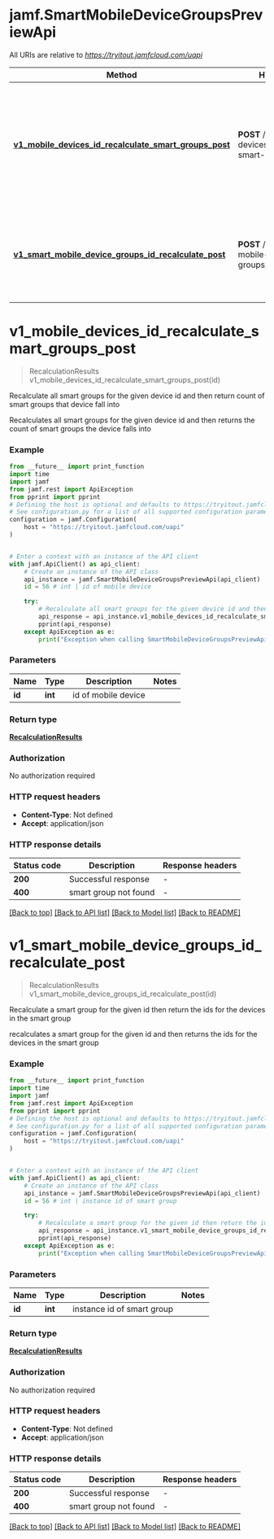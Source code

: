 # jamf.SmartMobileDeviceGroupsPreviewApi

All URIs are relative to *https://tryitout.jamfcloud.com/uapi*

Method | HTTP request | Description
------------- | ------------- | -------------
[**v1_mobile_devices_id_recalculate_smart_groups_post**](SmartMobileDeviceGroupsPreviewApi.md#v1_mobile_devices_id_recalculate_smart_groups_post) | **POST** /v1/mobile-devices/{id}/recalculate-smart-groups | Recalculate all smart groups for the given device id and then return count of smart groups that device fall into 
[**v1_smart_mobile_device_groups_id_recalculate_post**](SmartMobileDeviceGroupsPreviewApi.md#v1_smart_mobile_device_groups_id_recalculate_post) | **POST** /v1/smart-mobile-device-groups/{id}/recalculate | Recalculate a smart group for the given id then return the ids for the devices in the smart group 


# **v1_mobile_devices_id_recalculate_smart_groups_post**
> RecalculationResults v1_mobile_devices_id_recalculate_smart_groups_post(id)

Recalculate all smart groups for the given device id and then return count of smart groups that device fall into 

Recalculates all smart groups for the given device id and then returns the count of smart groups the device falls into 

### Example

```python
from __future__ import print_function
import time
import jamf
from jamf.rest import ApiException
from pprint import pprint
# Defining the host is optional and defaults to https://tryitout.jamfcloud.com/uapi
# See configuration.py for a list of all supported configuration parameters.
configuration = jamf.Configuration(
    host = "https://tryitout.jamfcloud.com/uapi"
)


# Enter a context with an instance of the API client
with jamf.ApiClient() as api_client:
    # Create an instance of the API class
    api_instance = jamf.SmartMobileDeviceGroupsPreviewApi(api_client)
    id = 56 # int | id of mobile device

    try:
        # Recalculate all smart groups for the given device id and then return count of smart groups that device fall into 
        api_response = api_instance.v1_mobile_devices_id_recalculate_smart_groups_post(id)
        pprint(api_response)
    except ApiException as e:
        print("Exception when calling SmartMobileDeviceGroupsPreviewApi->v1_mobile_devices_id_recalculate_smart_groups_post: %s\n" % e)
```

### Parameters

Name | Type | Description  | Notes
------------- | ------------- | ------------- | -------------
 **id** | **int**| id of mobile device | 

### Return type

[**RecalculationResults**](RecalculationResults.md)

### Authorization

No authorization required

### HTTP request headers

 - **Content-Type**: Not defined
 - **Accept**: application/json

### HTTP response details
| Status code | Description | Response headers |
|-------------|-------------|------------------|
**200** | Successful response |  -  |
**400** | smart group not found |  -  |

[[Back to top]](#) [[Back to API list]](../README.md#documentation-for-api-endpoints) [[Back to Model list]](../README.md#documentation-for-models) [[Back to README]](../README.md)

# **v1_smart_mobile_device_groups_id_recalculate_post**
> RecalculationResults v1_smart_mobile_device_groups_id_recalculate_post(id)

Recalculate a smart group for the given id then return the ids for the devices in the smart group 

recalculates a smart group for the given id and then returns the ids for the devices in the smart group 

### Example

```python
from __future__ import print_function
import time
import jamf
from jamf.rest import ApiException
from pprint import pprint
# Defining the host is optional and defaults to https://tryitout.jamfcloud.com/uapi
# See configuration.py for a list of all supported configuration parameters.
configuration = jamf.Configuration(
    host = "https://tryitout.jamfcloud.com/uapi"
)


# Enter a context with an instance of the API client
with jamf.ApiClient() as api_client:
    # Create an instance of the API class
    api_instance = jamf.SmartMobileDeviceGroupsPreviewApi(api_client)
    id = 56 # int | instance id of smart group

    try:
        # Recalculate a smart group for the given id then return the ids for the devices in the smart group 
        api_response = api_instance.v1_smart_mobile_device_groups_id_recalculate_post(id)
        pprint(api_response)
    except ApiException as e:
        print("Exception when calling SmartMobileDeviceGroupsPreviewApi->v1_smart_mobile_device_groups_id_recalculate_post: %s\n" % e)
```

### Parameters

Name | Type | Description  | Notes
------------- | ------------- | ------------- | -------------
 **id** | **int**| instance id of smart group | 

### Return type

[**RecalculationResults**](RecalculationResults.md)

### Authorization

No authorization required

### HTTP request headers

 - **Content-Type**: Not defined
 - **Accept**: application/json

### HTTP response details
| Status code | Description | Response headers |
|-------------|-------------|------------------|
**200** | Successful response |  -  |
**400** | smart group not found |  -  |

[[Back to top]](#) [[Back to API list]](../README.md#documentation-for-api-endpoints) [[Back to Model list]](../README.md#documentation-for-models) [[Back to README]](../README.md)

